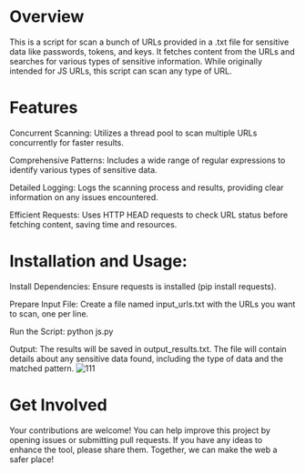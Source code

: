 # Overview
This is a script for scan a bunch of URLs provided in a .txt file for sensitive data like passwords, tokens, and keys. It fetches content from the URLs and searches for various types of sensitive information. While originally intended for JS URLs, this script can scan any type of URL.

# Features
Concurrent Scanning: Utilizes a thread pool to scan multiple URLs concurrently for faster results.

Comprehensive Patterns: Includes a wide range of regular expressions to identify various types of sensitive data.

Detailed Logging: Logs the scanning process and results, providing clear information on any issues encountered.

Efficient Requests: Uses HTTP HEAD requests to check URL status before fetching content, saving time and resources.

# Installation and Usage:
Install Dependencies: Ensure requests is installed (pip install requests).

Prepare Input File: Create a file named input_urls.txt with the URLs you want to scan, one per line.

Run the Script: python js.py

Output: The results will be saved in output_results.txt. The file will contain details about any sensitive data found, including the type of data and the matched pattern.
![111](https://github.com/ManShum812/JS-Scanner/assets/43279996/df2745b1-beb4-4b43-97a8-3bafaf0f4a47)


# Get Involved
Your contributions are welcome! You can help improve this project by opening issues or submitting pull requests. If you have any ideas to enhance the tool, please share them. Together, we can make the web a safer place!
